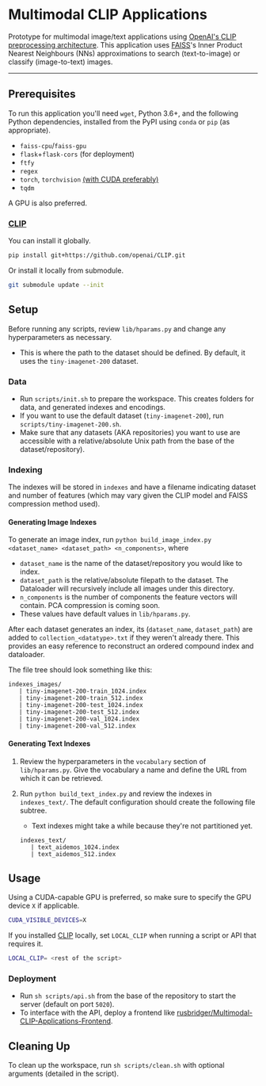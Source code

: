 # Multimodal CLIP Applications

Prototype for multimodal image/text applications using [OpenAI's CLIP preprocessing architecture](https://openai.com/blog/clip/). This application uses [FAISS](https://ai.facebook.com/tools/faiss)'s Inner Product Nearest Neighbours (NNs) approximations to search (text-to-image) or classify (image-to-text) images.

---

## Prerequisites

To run this application you'll need `wget`, Python 3.6+, and the following Python dependencies, installed from the PyPI using `conda` or `pip` (as appropriate).

- `faiss-cpu`/`faiss-gpu`
- `flask`+`flask-cors` (for deployment)
- `ftfy`
- `regex`
- `torch`, `torchvision` [(with CUDA preferably)](https://pytorch.org/get-started/locally/)
- `tqdm`

A GPU is also preferred.

### [CLIP](https://github.com/openai/CLIP)

You can install it globally.

```sh
pip install git+https://github.com/openai/CLIP.git
```

Or install it locally from submodule.

```sh
git submodule update --init
```

## Setup

Before running any scripts, review `lib/hparams.py` and change any hyperparameters as necessary.

- This is where the path to the dataset should be defined. By default, it uses the `tiny-imagenet-200` dataset.

### Data

- Run `scripts/init.sh` to prepare the workspace. This creates folders for data, and generated indexes and encodings.
- If you want to use the default dataset (`tiny-imagenet-200`), run `scripts/tiny-imagenet-200.sh`.
- Make sure that any datasets (AKA repositories) you want to use are accessible with a relative/absolute Unix path from the base of the dataset/repository).

### Indexing

The indexes will be stored in `indexes` and have a filename indicating dataset and number of features (which may vary given the CLIP model and FAISS compression method used).

#### Generating Image Indexes

To generate an image index, run `python build_image_index.py <dataset_name> <dataset_path> <n_components>`, where

- `dataset_name` is the name of the dataset/repository you would like to index.
- `dataset_path` is the relative/absolute filepath to the dataset. The Dataloader will recursively include all images under this directory.
- `n_components` is the number of components the feature vectors will contain. PCA compression is coming soon.
- These values have default values in `lib/hparams.py`.

After each dataset generates an index, its (`dataset_name`, `dataset_path`) are added to `collection_<datatype>.txt` if they weren't already there. This provides an easy reference to reconstruct an ordered compound index and dataloader.

The file tree should look something like this:

```
indexes_images/
   | tiny-imagenet-200-train_1024.index
   | tiny-imagenet-200-train_512.index
   | tiny-imagenet-200-test_1024.index
   | tiny-imagenet-200-test_512.index
   | tiny-imagenet-200-val_1024.index
   | tiny-imagenet-200-val_512.index
```

#### Generating Text Indexes

1. Review the hyperparameters in the `vocabulary` section of `lib/hparams.py`. Give the vocabulary a name and define the URL from which it can be retrieved.
2. Run `python build_text_index.py` and review the indexes in `indexes_text/`. The default configuration should create the following file subtree.

   - Text indexes might take a while because they're not partitioned yet.

   ```
   indexes_text/
      | text_aidemos_1024.index
      | text_aidemos_512.index
   ```

## Usage

Using a CUDA-capable GPU is preferred, so make sure to specify the GPU device `X` if applicable.

```sh
CUDA_VISIBLE_DEVICES=X
```

If you installed [CLIP](https://github.com/openai/CLIP) locally, set `LOCAL_CLIP` when running a script or API that requires it.

```sh
LOCAL_CLIP= <rest of the script>
```

### Deployment

- Run `sh scripts/api.sh` from the base of the repository to start the server (default on port `5020`).
- To interface with the API, deploy a frontend like [rusbridger/Multimodal-CLIP-Applications-Frontend](https://github.com/rusbridger/Multimodal-CLIP-Applications-Frontend).

## Cleaning Up

To clean up the workspace, run `sh scripts/clean.sh` with optional arguments (detailed in the script).
